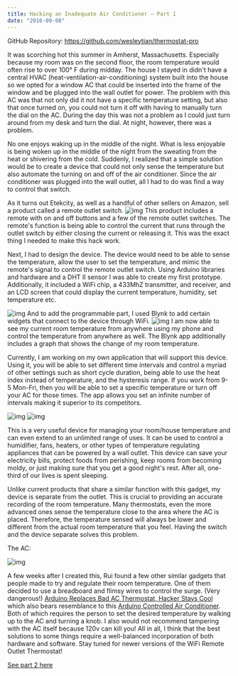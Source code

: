 ```yaml
---
title: Hacking an Inadequate Air Conditioner – Part 1
date: "2016-09-08"
---
```


GitHub Repository: https://github.com/wesleytian/thermostat-pro

It was scorching hot this summer in Amherst, Massachusetts. Especially because my room was on the second floor, the room temperature would often rise to over 100° F during midday. The house I stayed in didn't have a central HVAC (heat-ventilation-air-conditioning) system built into the house so we opted for a window AC that could be inserted into the frame of the window and be plugged into the wall outlet for power. The problem with this AC was that not only did it not have a specific temperature setting, but also that once turned on, you could not turn it off with having to manually turn the dial on the AC. During the day this was not a problem as I could just turn around from my desk and turn the dial. At night, however, there was a problem.

No one enjoys waking up in the middle of the night. What is less enjoyable is being woken up in the middle of the night from the sweating from the heat or shivering from the cold. Suddenly, I realized that a simple solution would be to create a device that could not only sense the temperature but also automate the turning on and off of the air conditioner. Since the air conditioner was plugged into the wall outlet, all I had to do was find a way to control that switch.

As it turns out Etekcity, as well as a handful of other sellers on Amazon, sell a product called a remote outlet switch. ![img](/posts/remote-control-outlet.jpg) This product includes a remote with on and off buttons and a few of the remote outlet switches. The remote's function is being able to control the current that runs through the outlet switch by either closing the current or releasing it. This was the exact thing I needed to make this hack work.

Next, I had to design the device. The device would need to be able to sense the temperature, allow the user to set the temperature, and mimic the remote's signal to control the remote outlet switch. Using Arduino libraries and hardware and a DHT II sensor I was able to create my first prototype. Additionally, it included a WiFi chip, a 433MhZ transmitter, and receiver, and an LCD screen that could display the current temperature, humidity, set temperature etc.

![img](/posts/thermostat-pro-prototype.png)
And to add the programmable part, I used Blynk to add certain widgets that connect to the device through WiFi. ![img](/posts/blynk-screenshot.png) I am now able to see my current room temperature from anywhere using my phone and control the temperature from anywhere as well. The Blynk app additionally includes a graph that shows the change of my room temperature.

Currently, I am working on my own application that will support this device. Using it, you will be able to set different time intervals and control a myriad of other settings such as short cycle duration, being able to use the heat index instead of temperature, and the hysteresis range. If you work from 9-5 Mon-Fri, then you will be able to set a specific temperature or turn off your AC for those times. The app allows you set an infinite number of intervals making it superior to its competitors.

![img](/posts/ionic-screenshot.png)
![img](/posts/ionic-screenshot-2.PNG)

This is a very useful device for managing your room/house temperature and can even extend to an unlimited range of uses. It can be used to control a humidifier, fans, heaters, or other types of temperature regulating appliances that can be powered by a wall outlet. This device can save your electricity bills, protect foods from perishing, keep rooms from becoming moldy, or just making sure that you get a good night's rest. After all, one-third of our lives is spent sleeping.

Unlike current products that share a similar function with this gadget, my device is separate from the outlet. This is crucial to providing an accurate recording of the room temperature. Many thermostats, even the more advanced ones sense the temperature close to the area where the AC is placed. Therefore, the temperature sensed will always be lower and different from the actual room temperature that you feel. Having the switch and the device separate solves this problem.

The AC:

![img](/posts/ac.jpg)

A few weeks after I created this, Rui found a few other similar gadgets that people made to try and regulate their room temperature. One of them decided to use a breadboard and flimsy wires to control the surge. (Very dangerous!) [Arduino Replaces Bad AC Thermostat, Hacker Stays Cool](http://hackaday.com/2016/08/05/arduino-replaces-bad-ac-thermostat-hacker-stays-cool/) which also bears resemblance to this [Arduino Controlled Air Conditioner](http://hackaday.com/2015/06/11/arduino-controlled-air-conditioner). Both of which requires the person to set the desired temperature by walking up to the AC and turning a knob. I also would not recommend tampering with the AC itself because 120v can kill you! All in all, I think that the best solutions to some things require a well-balanced incorporation of both hardware and software. Stay tuned for newer versions of the WiFi Remote Outlet Thermostat!

[See part 2 here](/posts/ac_hack_2/)